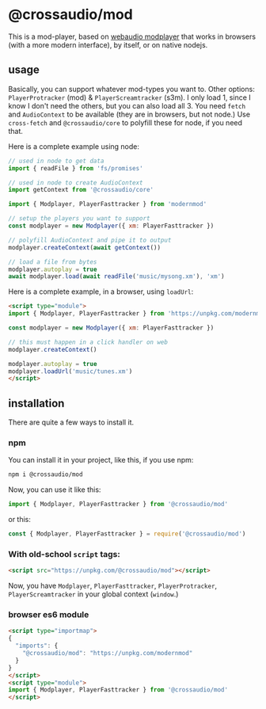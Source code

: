 # @crossaudio/mod

This is a mod-player, based on [webaudio modplayer](https://github.com/electronoora/webaudio-mod-player) that works in browsers (with a more modern interface), by itself, or on native nodejs.

## usage

Basically, you can support whatever mod-types you want to. Other options: `PlayerProtracker` (mod) & `PlayerScreamtracker` (s3m). I only load 1, since I know I don't need the others, but you can also load all 3. You need `fetch` and `AudioContext` to be available (they are in browsers, but not node.) Use `cross-fetch` and `@crossaudio/core` to polyfill these for node, if you need that.

Here is a complete example using node:

```js
// used in node to get data
import { readFile } from 'fs/promises'

// used in node to create AudioContext
import getContext from '@crossaudio/core'

import { Modplayer, PlayerFasttracker } from 'modernmod'

// setup the players you want to support
const modplayer = new Modplayer({ xm: PlayerFasttracker })

// polyfill AudioContext and pipe it to output
modplayer.createContext(await getContext())

// load a file from bytes
modplayer.autoplay = true
await modplayer.load(await readFile('music/mysong.xm'), 'xm')
```

Here is a complete example, in a browser, using `loadUrl`:

```html
<script type="module">
import { Modplayer, PlayerFasttracker } from 'https://unpkg.com/modernmod'

const modplayer = new Modplayer({ xm: PlayerFasttracker })

// this must happen in a click handler on web
modplayer.createContext()

modplayer.autoplay = true
modplayer.loadUrl('music/tunes.xm')
</script>
```


## installation

There are quite a few ways to install it.

### npm

You can install it in your project, like this, if you use npm:

```sh
npm i @crossaudio/mod
```

Now, you can use it like this:

```js
import { Modplayer, PlayerFasttracker } from '@crossaudio/mod'
```

or this:

```js
const { Modplayer, PlayerFasttracker } = require('@crossaudio/mod')
```


### With old-school `script` tags:

```html
<script src="https://unpkg.com/@crossaudio/mod"></script>
```

Now, you have `Modplayer`, `PlayerFasttracker`, `PlayerProtracker`, `PlayerScreamtracker` in your global context (`window`.)


### browser es6 module

```html
<script type="importmap">
{
  "imports": {
    "@crossaudio/mod": "https://unpkg.com/modernmod"
  }
}
</script>
<script type="module">
import { Modplayer, PlayerFasttracker } from '@crossaudio/mod'
</script>
```
